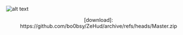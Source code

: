 ![alt text](https://i.imgur.com/5pTYyjy.jpg)

<p align="center">
    [download]: https://github.com/bo0bsy/ZeHud/archive/refs/heads/Master.zip
